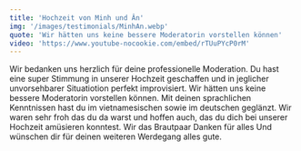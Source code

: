 ```yaml
---
title: 'Hochzeit von Minh und Ân'
img: '/images/testimonials/MinhAn.webp'
quote: 'Wir hätten uns keine bessere Moderatorin vorstellen können'
video: 'https://www.youtube-nocookie.com/embed/rTUuPYcP0rM'
---
```

Wir bedanken uns herzlich für deine professionelle Moderation. Du hast eine super Stimmung in unserer Hochzeit geschaffen und in jeglicher unvorsehbarer Situatiotion perfekt improvisiert. Wir hätten uns keine bessere Moderatorin vorstellen können. Mit deinen sprachlichen Kenntnissen hast du im vietnamesischen sowie im deutschen geglänzt. Wir waren sehr froh das du da warst und hoffen auch, das du dich bei unserer Hochzeit amüsieren konntest. Wir das Brautpaar Danken für alles Und wünschen dir für deinen weiteren Werdegang alles gute.
